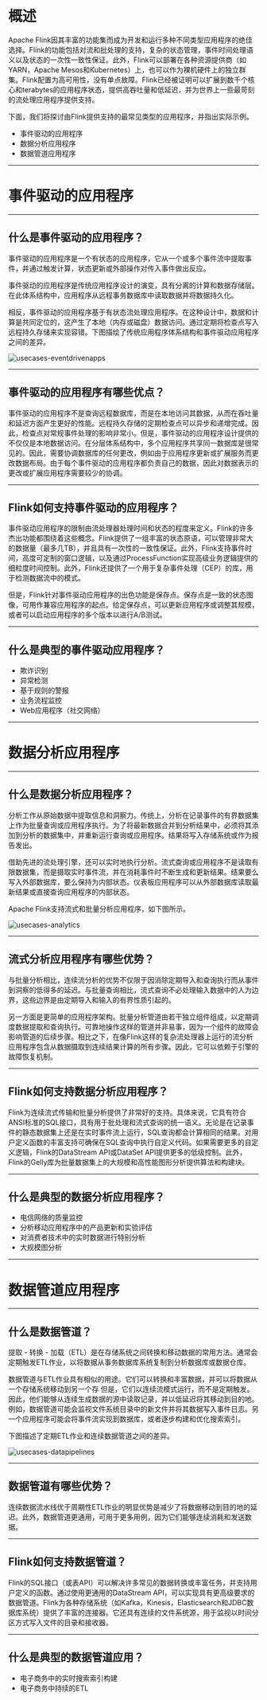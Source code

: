 # 概述

Apache Flink因其丰富的功能集而成为开发和运行多种不同类型应用程序的绝佳选择。Flink的功能包括对流和批处理的支持，复杂的状态管理，事件时间处理语义以及状态的一次性一致性保证。此外，Flink可以部署在各种资源提供商（如YARN，Apache Mesos和Kubernetes）上，也可以作为裸机硬件上的独立群集。Flink配置为高可用性，没有单点故障。Flink已经被证明可以扩展到数千个核心和terabytes的应用程序状态，提供高吞吐量和低延迟，并为世界上一些最苛刻的流处理应用程序提供支持。

下面，我们将探讨由Flink提供支持的最常见类型的应用程序，并指出实际示例。
 - 事件驱动的应用程序
 - 数据分析应用程序
 - 数据管道应用程序

---

# 事件驱动的应用程序

---

## 什么是事件驱动的应用程序？
事件驱动的应用程序是一个有状态的应用程序，它从一个或多个事件流中提取事件，并通过触发计算，状态更新或外部操作对传入事件做出反应。

事件驱动的应用程序是传统应用程序设计的演变，具有分离的计算和数据存储层。在此体系结构中，应用程序从远程事务数据库中读取数据并将数据持久化。

相反，事件驱动的应用程序基于有状态流处理应用程序。在这种设计中，数据和计算是共同定位的，这产生了本地（内存或磁盘）数据访问。通过定期将检查点写入远程持久存储来实现容错。下图描绘了传统应用程序体系结构和事件驱动应用程序之间的差异。

![usecases-eventdrivenapps](https://github.com/Jonathan-Wei/Flink-Docs-CN/blob/master/02%20%E5%BA%94%E7%94%A8%E5%9C%BA%E6%99%AF/images/usecases-eventdrivenapps.png)

---

## 事件驱动的应用程序有哪些优点？
事件驱动的应用程序不是查询远程数据库，而是在本地访问其数据，从而在吞吐量和延迟方面产生更好的性能。远程持久存储的定期检查点可以异步和递增完成。因此，检查点对常规事件处理的影响非常小。但是，事件驱动的应用程序设计提供的不仅仅是本地数据访问。在分层体系结构中，多个应用程序共享同一数据库是很常见的。因此，需要协调数据库的任何更改，例如由于应用程序更新或扩展服务而更改数据布局。由于每个事件驱动的应用程序都负责自己的数据，因此对数据表示的更改或扩展应用程序需要较少的协调。

---

## Flink如何支持事件驱动的应用程序？
事件驱动应用程序的限制由流处理器处理时间和状态的程度来定义。Flink的许多杰出功能都围绕着这些概念。Flink提供了一组丰富的状态原语，可以管理非常大的数据量（最多几TB），并且具有一次性的一致性保证。此外，Flink支持事件时间，高度可定制的窗口逻辑，以及通过ProcessFunction实现高级业务逻辑提供的细粒度时间控制。此外，Flink还提供了一个用于复杂事件处理（CEP）的库，用于检测数据流中的模式。

但是，Flink针对事件驱动应用程序的出色功能是保存点。保存点是一致的状态图像，可用作兼容应用程序的起点。给定保存点，可以更新应用程序或调整其规模，或者可以启动应用程序的多个版本以进行A/B测试。

---

## 什么是典型的事件驱动应用程序？
 - 欺诈识别
 - 异常检测
 - 基于规则的警报
 - 业务流程监控
 - Web应用程序（社交网络）

---

# 数据分析应用程序

---

## 什么是数据分析应用程序？
分析工作从原始数据中提取信息和洞察力。传统上，分析在记录事件的有界数据集上作为批量查询或应用程序执行。为了将最新数据合并到分析结果中，必须将其添加到分析的数据集中，并重新运行查询或应用程序。结果将写入存储系统或作为报告发出。

借助先进的流处理引擎，还可以实时地执行分析。流式查询或应用程序不是读取有限数据集，而是摄取实时事件流，并在消耗事件时不断生成和更新结果。结果要么写入外部数据库，要么保持为内部状态。仪表板应用程序可以从外部数据库读取最新结果或直接查询应用程序的内部状态。

Apache Flink支持流式和批量分析应用程序，如下图所示。

![usecases-analytics](https://github.com/Jonathan-Wei/Flink-Docs-CN/blob/master/02%20%E5%BA%94%E7%94%A8%E5%9C%BA%E6%99%AF/images/usecases-analytics.png)

---

## 流式分析应用程序有哪些优势？
与批量分析相比，连续流分析的优势不仅限于因消除定期导入和查询执行而从事件到洞察的低得多的延迟。与批量查询相比，流式查询不必处理输入数据中的人为边界，这些边界是由定期导入和输入的有界性质引起的。

另一方面是更简单的应用程序架构。批量分析管道由若干独立组件组成，以定期调度数据提取和查询执行。可靠地操作这样的管道并非易事，因为一个组件的故障会影响管道的后续步骤。相比之下，在像Flink这样的复杂流处理器上运行的流分析应用程序包含从数据摄取到连续结果计算的所有步骤。因此，它可以依赖于引擎的故障恢复机制。

---

## Flink如何支持数据分析应用程序？
Flink为连续流式传输和批量分析提供了非常好的支持。具体来说，它具有符合ANSI标准的SQL接口，具有用于批处理和流式查询的统一语义。无论是在记录事件的静态数据集上还是在实时事件流上运行，SQL查询都会计算相同的结果。对用户定义函数的丰富支持可确保在SQL查询中执行自定义代码。如果需要更多的自定义逻辑，Flink的DataStream API或DataSet API提供更多的低级控制。此外，Flink的Gelly库为批量数据集上的大规模和高性能图形分析提供算法和构建块。

---

## 什么是典型的数据分析应用程序？
 - 电信网络的质量监控
 - 分析移动应用程序中的产品更新和实验评估
 - 对消费者技术中的实时数据进行特别分析
 - 大规模图分析

---

# 数据管道应用程序

---

## 什么是数据管道？
提取 - 转换 - 加载（ETL）是在存储系统之间转换和移动数据的常用方法。通常会定期触发ETL作业，以将数据从事务数据库系统复制到分析数据库或数据仓库。

数据管道与ETL作业具有相似的用途。它们可以转换和丰富数据，并可以将数据从一个存储系统移动到另一个存 但是，它们以连续流模式运行，而不是定期触发。因此，他们能够从连续生成数据的源中读取记录，并以低延迟将其移动到目的地。例如，数据管道可能会监视文件系统目录中的新文件并将其数据写入事件日志。另一个应用程序可能会将事件流实现到数据库，或者逐步构建和优化搜索索引。

下图描述了定期ETL作业和连续数据管道之间的差异。

![usecases-datapipelines](https://github.com/Jonathan-Wei/Flink-Docs-CN/blob/master/02%20%E5%BA%94%E7%94%A8%E5%9C%BA%E6%99%AF/images/usecases-datapipelines.png)

---

## 数据管道有哪些优势？
连续数据流水线优于周期性ETL作业的明显优势是减少了将数据移动到目的地的延迟。此外，数据管道更通用，可用于更多用例，因为它们能够连续消耗和发送数据。

---

## Flink如何支持数据管道？
Flink的SQL接口（或表API）可以解决许多常见的数据转换或丰富任务，并支持用户定义的函数。通过使用更通用的DataStream API，可以实现具有更高级要求的数据管道。Flink为各种存储系统（如Kafka，Kinesis，Elasticsearch和JDBC数据库系统）提供了丰富的连接器。它还具有连续的文件系统源，用于监视以时间分区方式写入文件的目录和接收器。

---

## 什么是典型的数据管道应用？
 - 电子商务中的实时搜索索引构建
 - 电子商务中持续的ETL

